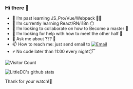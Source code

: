 ### Hi there 👋

- 🌱 I’m past learning JS_Pro/Vue/Webpack 😶‍🌫️
- 🌱 I’m currently learning React/RN/i18n 😶‍ 
- 👯 I’m looking to collaborate on how to Become a master 🤡
- 🤔 I’m looking for help with how to meet the other half 🥺
- 💬 Ask me about ??? 👻
- 📫 How to reach me: just send email to [![Email](https://img.shields.io/badge/-1187061276@qq.com-1e87f0?style=flat-square&logo=Gmail&logoColor=fff)](mailto:1187061276@qq.com)
- ⚡ No code later than 11:00 every night😴

![Visitor Count](https://visitor-badge.laobi.icu/badge?page_id=LittleDC)

![LittleDC's github stats](https://github-readme-stats.vercel.app/api/?username=LittleDC&show_icons=true&theme=dracula)

Thank for your watch!🌹

<!--
**LittleDC/LittleDC** is a ✨ _special_ ✨ repository because its `README.md` (this file) appears on your GitHub profile.

Here are some ideas to get you started:

- 🔭 I’m currently working on ...
- 🌱 I’m currently learning ...
- 👯 I’m looking to collaborate on ...
- 🤔 I’m looking for help with ...
- 💬 Ask me about ...
- 📫 How to reach me: ...
- 😄 Pronouns: ...
- ⚡ Fun fact: ...
-->
